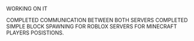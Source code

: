 
WORKING ON IT

COMPLETED COMMUNICATION BETWEEN BOTH SERVERS
COMPLETED SIMPLE BLOCK SPAWNING FOR ROBLOX SERVERS FOR MINECRAFT PLAYERS POSISTIONS.
